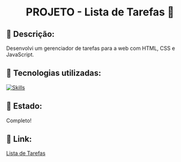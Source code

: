 <h1 align="center">PROJETO - Lista de Tarefas 📝</h1>

## :memo: Descrição:
Desenvolvi um gerenciador de tarefas para a web com HTML, CSS e JavaScript.

## :wrench: Tecnologias utilizadas:
[![Skills](https://skillicons.dev/icons?i=vscode,html,css,javascript&theme=light)](https://skillicons.dev)

## 🧭 Estado:
Completo!

## 📌 Link:
<a href="https://gerenciador-tarefas-lac.vercel.app/">Lista de Tarefas</a>
